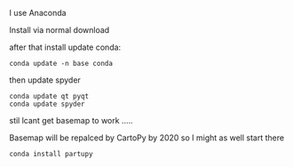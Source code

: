 I use Anaconda

Install via normal download

after that install update conda:

````
conda update -n base conda
````

then update spyder

````
conda update qt pyqt
conda update spyder
````

stil lcant get basemap to work .....

Basemap will be repalced by CartoPy by 2020 so I might as well start there 

````
conda install partupy
````

